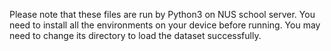Please note that these files are run by Python3 on NUS school server.
You need to install all the environments on your device before running.
You may need to change its directory to load the dataset successfully. 
